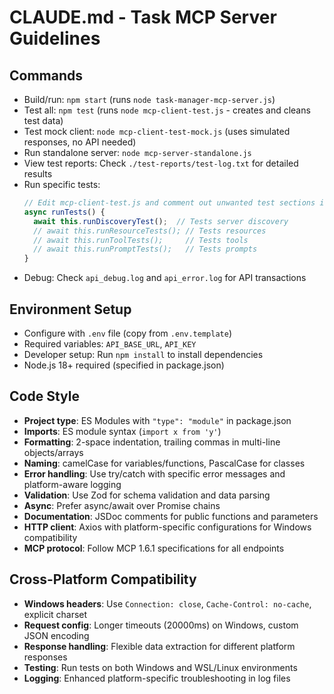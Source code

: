 # CLAUDE.md - Task MCP Server Guidelines

## Commands
- Build/run: `npm start` (runs `node task-manager-mcp-server.js`)
- Test all: `npm test` (runs `node mcp-client-test.js` - creates and cleans test data)
- Test mock client: `node mcp-client-test-mock.js` (uses simulated responses, no API needed)
- Run standalone server: `node mcp-server-standalone.js`
- View test reports: Check `./test-reports/test-log.txt` for detailed results
- Run specific tests: 
  ```javascript
  // Edit mcp-client-test.js and comment out unwanted test sections in runTests() method:
  async runTests() {
    await this.runDiscoveryTest();  // Tests server discovery
    // await this.runResourceTests(); // Tests resources 
    // await this.runToolTests();     // Tests tools
    // await this.runPromptTests();   // Tests prompts
  }
  ```
- Debug: Check `api_debug.log` and `api_error.log` for API transactions

## Environment Setup
- Configure with `.env` file (copy from `.env.template`)
- Required variables: `API_BASE_URL`, `API_KEY`
- Developer setup: Run `npm install` to install dependencies
- Node.js 18+ required (specified in package.json)

## Code Style
- **Project type**: ES Modules with `"type": "module"` in package.json
- **Imports**: ES module syntax (`import x from 'y'`)
- **Formatting**: 2-space indentation, trailing commas in multi-line objects/arrays
- **Naming**: camelCase for variables/functions, PascalCase for classes
- **Error handling**: Use try/catch with specific error messages and platform-aware logging
- **Validation**: Use Zod for schema validation and data parsing
- **Async**: Prefer async/await over Promise chains
- **Documentation**: JSDoc comments for public functions and parameters
- **HTTP client**: Axios with platform-specific configurations for Windows compatibility
- **MCP protocol**: Follow MCP 1.6.1 specifications for all endpoints

## Cross-Platform Compatibility
- **Windows headers**: Use `Connection: close`, `Cache-Control: no-cache`, explicit charset
- **Request config**: Longer timeouts (20000ms) on Windows, custom JSON encoding
- **Response handling**: Flexible data extraction for different platform responses
- **Testing**: Run tests on both Windows and WSL/Linux environments
- **Logging**: Enhanced platform-specific troubleshooting in log files